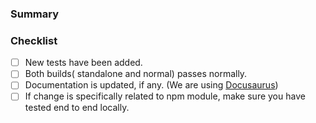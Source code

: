 ### Summary ###

<!--
Describe what this PR does. All but trivial changes (e.g. typos)
should start with an issue. Mention the issue number here.
-->

### Checklist ###

<!--
Mark an `[x]` for completed items, if you're not sure leave them unchecked and we can assist.
-->

* [ ] New tests have been added.
* [ ] Both builds( standalone and normal) passes normally.
* [ ] Documentation is updated, if any. (We are using [Docusaurus](https://docusaurus.io/))
* [ ] If change is specifically related to npm module, make sure you have tested end to end locally.

<!--
Thanks! Bots and humans will be around shortly to check it out.
-->
